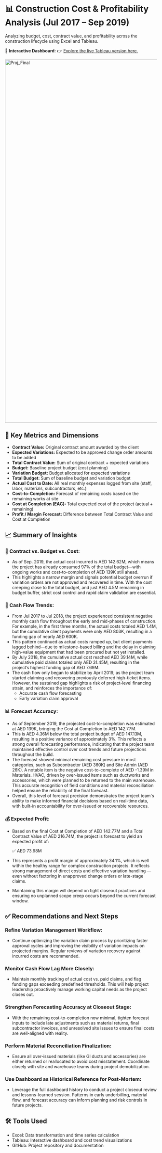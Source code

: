 # 📊 Construction Cost & Profitability Analysis (Jul 2017 – Sep 2019)

Analyzing budget, cost, contract value, and profitability across the construction lifecycle using Excel and Tableau.

**🔗 Interactive Dashboard:** 👉 [Explore the live Tableau version here.](https://public.tableau.com/views/MEP_Proj_Financial_Status_Dashboard_09-2019/Proj_Final?:language=en-US&:sid=&:redirect=auth&:display_count=n&:origin=viz_share_link)

<img width="1199" height="1199" alt="Proj_Final" src="https://github.com/user-attachments/assets/1e410aed-6e14-4be2-a9f2-2f7ab1217ec0" />

## 📌 Key Metrics and Dimensions
- **Contract Value:** Original contract amount awarded by the client
- **Expected Variations:** Expected to be approved change order amounts to be added
- **Total Contract Value:** Sum of original contract + expected variations
- **Budget:** Baseline project budget (cost planning)
- **Variation Budget:** Budget allocated for expected variations
- **Total Budget:** Sum of baseline budget and variation budget
- **Actual Cost to Date:** All real monthly expenses logged from site (staff, labor, materials, subcontractors, etc.)
- **Cost-to-Completion:** Forecast of remaining costs based on the remaining works at site
- **Cost at Completion (EAC):** Total expected cost of the project (actual + remaining)
- **Profit / Margin Forecast:** Difference between Total Contract Value and Cost at Completion

## 📈 Summary of Insights
### 🧾 Contract vs. Budget vs. Cost:
- As of Sep. 2019, the actual cost incurred is AED 142.62M, which means the project has already consumed 97% of the total budget—with ongoing works and cost-to-completion of AED 139K still ahead.
- This highlights a narrow margin and signals potential budget overrun if variation orders are not approved and recovered in time. With the cost creeping close to the total budget, and just AED 4.5M remaining in budget buffer, strict cost control and rapid claim validation are essential.

### 💸 Cash Flow Trends:
- From Jul 2017 to Jul 2018, the project experienced consistent negative monthly cash flow throughout the early and mid-phases of construction. For example, in the first three months, the actual costs totaled AED 1.4M, but the cumulative client payments were only AED 803K, resulting in a funding gap of nearly AED 600K.
- This pattern continued as actual costs ramped up, but client payments lagged behind—due to milestone-based billing and the delay in claiming high-value equipment that had been procured but not yet installed.
- By July 2018, the cumulative actual cost reached AED 39.14M, while cumulative paid claims totaled only AED 31.45M, resulting in the project’s highest funding gap of AED 7.69M.
- The cash flow only began to stabilize by April 2019, as the project team started claiming and recovering previously deferred high-ticket items. However, the sustained gap highlights a risk of project-level financing strain, and reinforces the importance of:
  - Accurate cash flow forecasting
  - Early variation claim approval

### 📊 Forecast Accuracy:
- As of September 2019, the projected cost-to-completion was estimated at AED 139K, bringing the Cost at Completion to AED 142.77M.
- This is AED 4.36M below the total project budget of AED 147.13M, resulting in a positive variance of approximately 3%. This reflects a strong overall forecasting performance, indicating that the project team maintained effective control over cost trends and future projections throughout the build.
- The forecast showed minimal remaining cost pressure in most categories, such as Subcontractor (AED 360K) and Site Admin (AED 26K). A notable item is the negative cost-to-complete of AED -1.39M in Materials_HVAC, driven by over-issued items such as ductworks and accessories, which were planned to be returned to the main warehouse. This accurate recognition of field conditions and material reconciliation helped ensure the reliability of the final forecast.
- Overall, this level of forecast precision demonstrates the project team's ability to make informed financial decisions based on real-time data, with built-in accountability for over-issued or recoverable resources.

### 💰 Expected Profit:
- Based on the final Cost at Completion of AED 142.77M and a Total Contract Value of AED 216.74M, the project is forecast to yield an expected profit of:

  ✅ AED 73.98M

- This represents a profit margin of approximately 34.1%, which is well within the healthy range for complex construction projects. It reflects strong management of direct costs and effective variation handling — even without factoring in unapproved change orders or late-stage claims.
- Maintaining this margin will depend on tight closeout practices and ensuring no unplanned scope creep occurs beyond the current forecast window.

## ✅ Recommendations and Next Steps
### Refine Variation Management Workflow:
- Continue optimizing the variation claim process by prioritizing faster approval cycles and improving the visibility of variation impacts on projected margins. Regular reviews of variation recovery against incurred costs are recommended.

### Monitor Cash Flow Lag More Closely:
- Maintain monthly tracking of actual cost vs. paid claims, and flag funding gaps exceeding predefined thresholds. This will help project leadership proactively manage working capital needs as the project closes out.

### Strengthen Forecasting Accuracy at Closeout Stage:
- With the remaining cost-to-completion now minimal, tighten forecast inputs to include late adjustments such as material returns, final subcontractor invoices, and unresolved site issues to ensure final costs are well-aligned with reality.

### Perform Material Reconciliation Finalization:
- Ensure all over-issued materials (like GI ducts and accessories) are either returned or reallocated to avoid cost misstatement. Coordinate closely with site and warehouse teams during project demobilization.

### Use Dashboard as Historical Reference for Post-Mortem:
- Leverage the full dashboard history to conduct a project closeout review and lessons-learned session. Patterns in early underbilling, material flow, and forecast accuracy can inform planning and risk controls in future projects.

## 🛠 Tools Used
- Excel: Data transformation and time series calculation
- Tableau: Interactive dashboard and cost trend visualizations
- GitHub: Project repository and documentation
